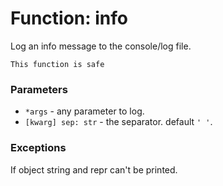 # Function: info

Log an info message to the console/log file.

```admonish success title=""
This function is safe
```

### Parameters
- `*args` - any parameter to log.
- `[kwarg] sep: str` - the separator. default `' '`.

### Exceptions
If object string and repr can't be printed.
